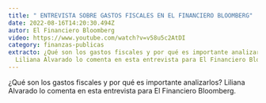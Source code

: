 ```yaml
---
title: " ENTREVISTA SOBRE GASTOS FISCALES EN EL FINANCIERO BLOOMBERG"
date: 2022-08-16T14:20:30.494Z
autor: El Financiero Bloomberg
video: https://www.youtube.com/watch?v=v58u5c2AtDI
category: finanzas-publicas
extracto: ¿Qué son los gastos fiscales y por qué es importante analizarlos?
  Liliana Alvarado lo comenta en esta entrevista para El Financiero Bloomberg.
---
```

<!--StartFragment-->

¿Qué son los gastos fiscales y por qué es importante analizarlos? Liliana Alvarado lo comenta en esta entrevista para El Financiero Bloomberg.

<!--EndFragment-->